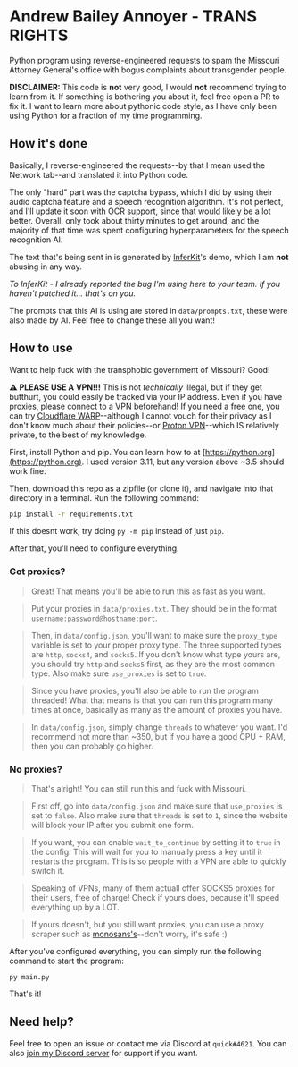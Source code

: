 # Andrew Bailey Annoyer - TRANS RIGHTS
Python program using reverse-engineered requests to spam the Missouri Attorney General's office with bogus complaints about transgender people.

**DISCLAIMER:** This code is __not__ very good, I would __not__ recommend trying to learn from it. If something is bothering you about it, feel free open a PR to fix it. I want to learn more about pythonic code style, as I have only been using Python for a fraction of my time programming.

## How it's done
Basically, I reverse-engineered the requests--by that I mean used the Network tab--and translated it into Python code.

The only "hard" part was the captcha bypass, which I did by using their audio captcha feature and a speech recognition algorithm. It's not perfect, and I'll update it soon with OCR support, since that would likely be a lot better. Overall, only took about thirty minutes to get around, and the majority of that time was spent configuring hyperparameters for the speech recognition AI.

The text that's being sent in is generated by [InferKit](https://app.inferkit.com/demo)'s demo, which I am __not__ abusing in any way.

*To InferKit - I already reported the bug I'm using here to your team. If you haven't patched it... that's on you.*

The prompts that this AI is using are stored in `data/prompts.txt`, these were also made by AI. Feel free to change these all you want!

## How to use
Want to help fuck with the transphobic government of Missouri? Good!

**⚠️ PLEASE USE A VPN!!!** This is not *technically* illegal, but if they get butthurt, you could easily be tracked via your IP address. Even if you have proxies, please connect to a VPN beforehand! If you need a free one, you can try [Cloudflare WARP](https://1.1.1.1)--although I cannot vouch for their privacy as I don't know much about their policies--or [Proton VPN](https://protonvpn.com)--which IS relatively private, to the best of my knowledge.

First, install Python and pip. You can learn how to at [https://python.org](https://python.org). I used version 3.11, but any version above ~3.5 should work fine.

Then, download this repo as a zipfile (or clone it), and navigate into that directory in a terminal. Run the following command:
```bash
pip install -r requirements.txt
```
If this doesnt work, try doing `py -m pip` instead of just `pip`.

After that, you'll need to configure everything.

### Got proxies?
> Great! That means you'll be able to run this as fast as you want.

> Put your proxies in `data/proxies.txt`. They should be in the format `username:password@hostname:port`.

> Then, in `data/config.json`, you'll want to make sure the `proxy_type` variable is set to your proper proxy type. The three supported types are `http`, `socks4`, and `socks5`. If you don't know what type yours are, you should try `http` and `socks5` first, as they are the most common type. Also make sure `use_proxies` is set to `true`.

> Since you have proxies, you'll also be able to run the program threaded! What that means is that you can run this program many times at once, basically as many as the amount of proxies you have.

> In `data/config.json`, simply change `threads` to whatever you want. I'd recommend not more than ~350, but if you have a good CPU + RAM, then you can probably go higher.

### No proxies?
> That's alright! You can still run this and fuck with Missouri.

> First off, go into `data/config.json` and make sure that `use_proxies` is set to `false`. Also make sure that `threads` is set to `1`, since the website will block your IP after you submit one form.

> If you want, you can enable `wait_to_continue` by setting it to `true` in the config. This will wait for you to manually press a key until it restarts the program. This is so people with a VPN are able to quickly switch it.

> Speaking of VPNs, many of them actuall offer SOCKS5 proxies for their users, free of charge! Check if yours does, because it'll speed everything up by a LOT.

> If yours doesn't, but you still want proxies, you can use a proxy scraper such as [monosans's](https://github.com/monosans/proxy-scraper-checker)--don't worry, it's safe :)

After you've configured everything, you can simply run the following command to start the program:
```
py main.py
```

That's it!

## Need help?
Feel free to open an issue or contact me via Discord at `quick#4621`. You can also [join my Discord server](https://discord.gg/Q3kv2WnBPs) for support if you want.